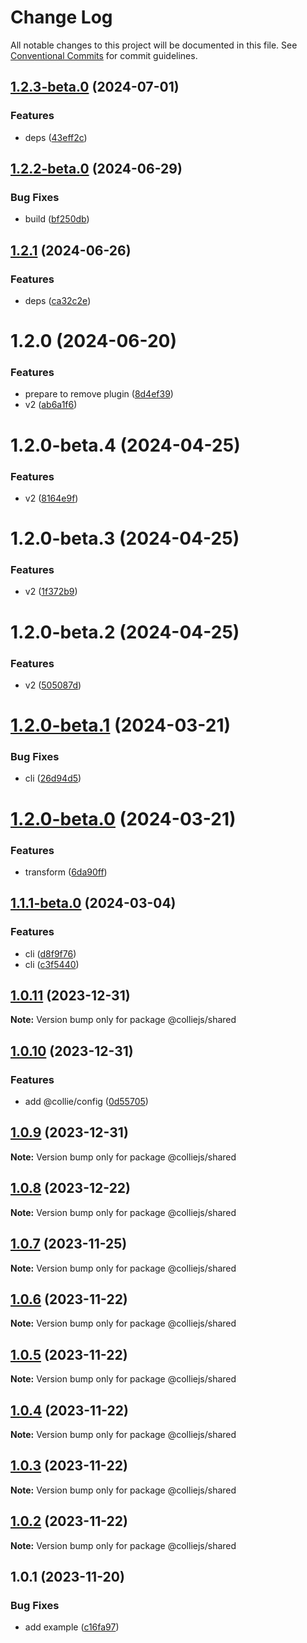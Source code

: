# Change Log

All notable changes to this project will be documented in this file. See [Conventional Commits](https://conventionalcommits.org) for commit guidelines.

## [1.2.3-beta.0](https://github.com/colliejs/colliejs/compare/@colliejs/shared@1.2.2-beta.0...@colliejs/shared@1.2.3-beta.0) (2024-07-01)

### Features

- deps ([43eff2c](https://github.com/colliejs/colliejs/commit/43eff2c300848a25d0bd0fac2f9758f9e6ea4105))

## [1.2.2-beta.0](https://github.com/colliejs/colliejs/compare/@colliejs/shared@1.2.1...@colliejs/shared@1.2.2-beta.0) (2024-06-29)

### Bug Fixes

- build ([bf250db](https://github.com/colliejs/colliejs/commit/bf250dbae377015cfe56c657c5845d37049dfae5))

## [1.2.1](https://github.com/colliejs/colliejs/compare/@colliejs/shared@1.2.0...@colliejs/shared@1.2.1) (2024-06-26)

### Features

- deps ([ca32c2e](https://github.com/colliejs/colliejs/commit/ca32c2eb1c02ecbd0c532b73a5833abf207e7d05))

# 1.2.0 (2024-06-20)

### Features

- prepare to remove plugin ([8d4ef39](https://github.com/colliejs/colliejs/commit/8d4ef39c9a110a33b79992846097394b8a5c95ad))
- v2 ([ab6a1f6](https://github.com/colliejs/colliejs/commit/ab6a1f6aeaee1310cfbfd838ba3354fd64fe035e))

# 1.2.0-beta.4 (2024-04-25)

### Features

- v2 ([8164e9f](https://github.com/colliejs/colliejs/commit/8164e9fcaba5bb8786fb9172e4f9e7a8178ba2f6))

# 1.2.0-beta.3 (2024-04-25)

### Features

- v2 ([1f372b9](https://github.com/colliejs/colliejs/commit/1f372b9b9c55a33893a0743aef1e4c24488657aa))

# 1.2.0-beta.2 (2024-04-25)

### Features

- v2 ([505087d](https://github.com/colliejs/colliejs/commit/505087da313647eab7bafe72b571c5d6f0df34e1))

# [1.2.0-beta.1](https://github.com/colliejs/colliejs/compare/@colliejs/shared@1.2.0-beta.0...@colliejs/shared@1.2.0-beta.1) (2024-03-21)

### Bug Fixes

- cli ([26d94d5](https://github.com/colliejs/colliejs/commit/26d94d5f097fc019696f26675f43c993d3457170))

# [1.2.0-beta.0](https://github.com/colliejs/colliejs/compare/@colliejs/shared@1.1.1-beta.0...@colliejs/shared@1.2.0-beta.0) (2024-03-21)

### Features

- transform ([6da90ff](https://github.com/colliejs/colliejs/commit/6da90ffbb670ce63283e057271043c9acd680f7b))

## [1.1.1-beta.0](https://github.com/colliejs/colliejs/compare/@colliejs/shared@1.0.11...@colliejs/shared@1.1.1-beta.0) (2024-03-04)

### Features

- cli ([d8f9f76](https://github.com/colliejs/colliejs/commit/d8f9f76d9c0c62710efef9d15cf17ac010f0410b))
- cli ([c3f5440](https://github.com/colliejs/colliejs/commit/c3f5440e960b394dd92d988d594284ba79f1f70f))

## [1.0.11](https://github.com/colliejs/colliejs/compare/@colliejs/shared@1.0.10...@colliejs/shared@1.0.11) (2023-12-31)

**Note:** Version bump only for package @colliejs/shared

## [1.0.10](https://github.com/colliejs/colliejs/compare/@colliejs/shared@1.0.9...@colliejs/shared@1.0.10) (2023-12-31)

### Features

- add @collie/config ([0d55705](https://github.com/colliejs/colliejs/commit/0d557053167164c4481fd576ab585bc68de29cab))

## [1.0.9](https://github.com/colliejs/colliejs/compare/@colliejs/shared@1.0.8...@colliejs/shared@1.0.9) (2023-12-31)

**Note:** Version bump only for package @colliejs/shared

## [1.0.8](https://github.com/colliejs/colliejs/compare/@colliejs/shared@1.0.7...@colliejs/shared@1.0.8) (2023-12-22)

**Note:** Version bump only for package @colliejs/shared

## [1.0.7](https://github.com/colliejs/colliejs/compare/@colliejs/shared@1.0.6...@colliejs/shared@1.0.7) (2023-11-25)

**Note:** Version bump only for package @colliejs/shared

## [1.0.6](https://github.com/colliejs/colliejs/compare/@colliejs/shared@1.0.5...@colliejs/shared@1.0.6) (2023-11-22)

**Note:** Version bump only for package @colliejs/shared

## [1.0.5](https://github.com/colliejs/colliejs/compare/@colliejs/shared@1.0.4...@colliejs/shared@1.0.5) (2023-11-22)

**Note:** Version bump only for package @colliejs/shared

## [1.0.4](https://github.com/colliejs/colliejs/compare/@colliejs/shared@1.0.3...@colliejs/shared@1.0.4) (2023-11-22)

**Note:** Version bump only for package @colliejs/shared

## [1.0.3](https://github.com/colliejs/colliejs/compare/@colliejs/shared@1.0.2...@colliejs/shared@1.0.3) (2023-11-22)

**Note:** Version bump only for package @colliejs/shared

## [1.0.2](https://github.com/colliejs/colliejs/compare/@colliejs/shared@1.0.1...@colliejs/shared@1.0.2) (2023-11-22)

**Note:** Version bump only for package @colliejs/shared

## 1.0.1 (2023-11-20)

### Bug Fixes

- add example ([c16fa97](https://github.com/colliejs/colliejs/commit/c16fa97b4f51510343561b9b5df3e9c043416d8c))
